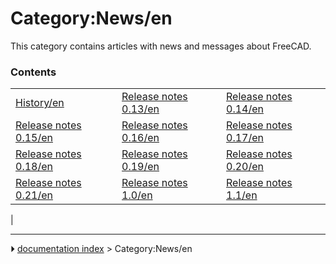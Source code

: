 # Category:News/en
This category contains articles with news and messages about FreeCAD.

### Contents

|     |     |     |
| --- | --- | --- |
| [History/en](History/en.md) | [Release notes 0.13/en](Release_notes_0.13/en.md) | [Release notes 0.14/en](Release_notes_0.14/en.md) |
| [Release notes 0.15/en](Release_notes_0.15/en.md) | [Release notes 0.16/en](Release_notes_0.16/en.md) | [Release notes 0.17/en](Release_notes_0.17/en.md) |
| [Release notes 0.18/en](Release_notes_0.18/en.md) | [Release notes 0.19/en](Release_notes_0.19/en.md) | [Release notes 0.20/en](Release_notes_0.20/en.md) |
| [Release notes 0.21/en](Release_notes_0.21/en.md) | [Release notes 1.0/en](Release_notes_1.0/en.md) | [Release notes 1.1/en](Release_notes_1.1/en.md) |
|



---
⏵ [documentation index](../README.md) > Category:News/en
